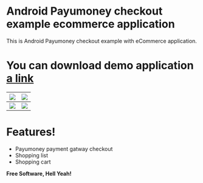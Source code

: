 # Android Payumoney checkout example ecommerce application 
This is Android Payumoney checkout example with eCommerce application.
# You can download demo application [a link](https://raw.githubusercontent.com/amaryadav344/RazorPayChekoutExample/master/Fashion%20shop.apk)

![](https://www.loopwiki.com/wp-content/uploads/2020/11/Shopping-home-screen.jpg)  |  ![](http://www.loopwiki.com/wp-content/uploads/2020/11/Shooping-cart-screen.png)
:-------------------------:|:-------------------------:
![](https://www.loopwiki.com/wp-content/uploads/2020/11/PayUMoney-Payment-Screen.png)  |  ![](https://www.loopwiki.com/wp-content/uploads/2020/11/Payment-sucessful.png)

# Features!
  - Payumoney payment gatway checkout
  - Shopping list
  - Shopping cart

**Free Software, Hell Yeah!**
